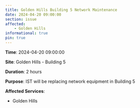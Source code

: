 ```yaml
---
title: Golden Hills Building 5 Network Maintenance
date: 2024-04-20 09:00:00
section: issue
affected:
    - Golden Hills
informational: true
pin: true
---
```


**Time**: 2024-04-20 09:00:00

**Site**: Golden Hills - Building 5

**Duration**: 2 hours

**Purpose**: IST will be replacing network equipment in Building 5

**Affected Services**: 
  - Golden Hills